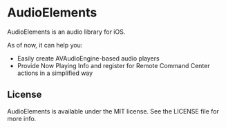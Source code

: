 # AudioElements

AudioElements is an audio library for iOS.

As of now, it can help you:

* Easily create AVAudioEngine-based audio players
* Provide Now Playing Info and register for Remote Command Center actions in a simplified way

## License

AudioElements is available under the MIT license. See the LICENSE file for more info.
